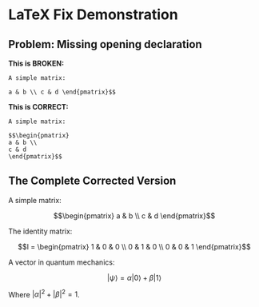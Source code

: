 # LaTeX Fix Demonstration

## Problem: Missing opening declaration

**This is BROKEN:**
```
A simple matrix:

a & b \\ c & d \end{pmatrix}$$
```

**This is CORRECT:**
```
A simple matrix:

$$\begin{pmatrix}
a & b \\
c & d
\end{pmatrix}$$
```

## The Complete Corrected Version

A simple matrix:

$$\begin{pmatrix}
a & b \\
c & d
\end{pmatrix}$$

The identity matrix:

$$I = \begin{pmatrix}
1 & 0 & 0 \\
0 & 1 & 0 \\
0 & 0 & 1
\end{pmatrix}$$

A vector in quantum mechanics:

$$|\psi\rangle = \alpha|0\rangle + \beta|1\rangle$$

Where $|\alpha|^2 + |\beta|^2 = 1$. 